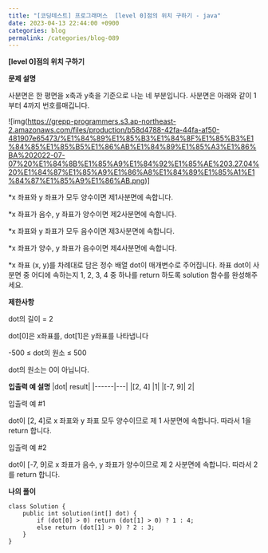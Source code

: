 ```yaml
---
title: "[코딩테스트] 프로그래머스  [level 0]점의 위치 구하기 - java"
date: 2023-04-13 22:44:00 +0900
categories: blog
permalink: /categories/blog-089
---
```



**[level 0]점의 위치 구하기**



**문제 설명**

사분면은 한 평면을 x축과 y축을 기준으로 나눈 네 부분입니다. 사분면은 아래와 같이 1부터 4까지 번호를매깁니다.

![img(https://grepp-programmers.s3.ap-northeast-2.amazonaws.com/files/production/b58d4788-42fa-44fa-af50-481907e65473/%E1%84%89%E1%85%B3%E1%84%8F%E1%85%B3%E1%84%85%E1%85%B5%E1%86%AB%E1%84%89%E1%85%A3%E1%86%BA%202022-07-07%20%E1%84%8B%E1%85%A9%E1%84%92%E1%85%AE%203.27.04%20%E1%84%87%E1%85%A9%E1%86%A8%E1%84%89%E1%85%A1%E1%84%87%E1%85%A9%E1%86%AB.png)]

*x 좌표와 y 좌표가 모두 양수이면 제1사분면에 속합니다.

*x 좌표가 음수, y 좌표가 양수이면 제2사분면에 속합니다.

*x 좌표와 y 좌표가 모두 음수이면 제3사분면에 속합니다.

*x 좌표가 양수, y 좌표가 음수이면 제4사분면에 속합니다.

*x 좌표 (x, y)를 차례대로 담은 정수 배열 dot이 매개변수로 주어집니다. 좌표 dot이 사분면 중 어디에 속하는지 1, 2, 3, 4 중 하나를 return 하도록 solution 함수를 완성해주세요.


**제한사항**

dot의 길이 = 2

dot[0]은 x좌표를, dot[1]은 y좌표를 나타냅니다

-500 ≤ dot의 원소 ≤ 500

dot의 원소는 0이 아닙니다.


**입출력 예 설명**
|dot|	result|
|------|---|
|[2, 4]	|1|
|[-7, 9]|	2|

입출력 예 #1

dot이 [2, 4]로 x 좌표와 y 좌표 모두 양수이므로 제 1 사분면에 속합니다. 따라서 1을 return 합니다.

입출력 예 #2

dot이 [-7, 9]로 x 좌표가 음수, y 좌표가 양수이므로 제 2 사분면에 속합니다. 따라서 2를 return 합니다.


**나의 풀이**

```
class Solution {
    public int solution(int[] dot) {
        if (dot[0] > 0) return (dot[1] > 0) ? 1 : 4;
        else return (dot[1] > 0) ? 2 : 3;
    }
}

```


